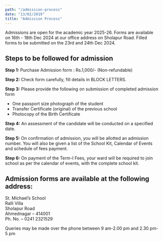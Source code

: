 ```yaml
---
path: "/admission-process"
date: "13/02/2019"
title: "Admission Process"
---
```


Admissions are open for the academic year 2025-26. Forms are available on 16th - 18th Dec 2024 at our office address on Sholapur Road. Filled forms to be submitted on the 23rd and 24th Dec 2024. 


## Steps to be followed for admission

**Step 1:** Purchase Admission form : Rs.1,000/- (Non-refundable)

**Step 2:** Check form carefully, fill details in BLOCK LETTERS.

**Step 3:** Please provide the following on submission of completed admission form

- One passport size photograph of the student
- Transfer Certificate (original) of the previous school
- Photocopy of the Birth Certificate

**Step 4:** An assessment of the candidate will be conducted on a specified date.

**Step 5:** On confirmation of admission, you will be allotted an admission number. You will also be given a list of the School Kit, Calendar of Events and schedule of fees payment.

**Step 6:** On payment of the Term-I Fees, your ward will be required to join school as per the calendar of events, with the complete school kit.

## Admission forms are available at the following address:

St. Michael’s School  
Ralli Villa  
Sholapur Road  
Ahmednagar – 414001  
Ph. No. – 0241 2321529

Queries may be made over the phone between 9 am-2.00 pm and 2.30 pm- 5 pm
